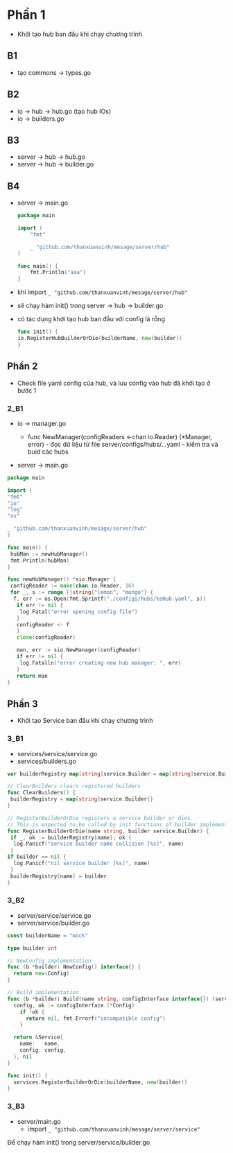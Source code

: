 # Phần 1

- Khởi tạo hub ban đầu khi chạy chương trình

## B1

- tạo commons -> types.go

## B2

- io -> hub -> hub.go (tạo hub IOs)
- io -> builders.go

## B3

- server -> hub -> hub.go
- server -> hub -> builder.go

## B4

- server -> main.go

    ```go
    package main

    import (
        "fmt"

        _ "github.com/thanxuanvinh/mesage/server/hub"
    )

    func main() {
        fmt.Println("aaa")
    }
    ```

- khi import `_ "github.com/thanxuanvinh/mesage/server/hub"`
- sẽ chạy hàm init() trong server -> hub -> builder.go
- có tác dụng khởi tạo hub ban đầu với config là rỗng

    ```go
    func init() {
    io.RegisterHubBuilderOrDie(builderName, new(builder))
    }
    ```

## Phần 2

- Check file yaml config của hub, và lưu config vào hub đã khởi tạo ở bước 1

### 2_B1

- io -> manager.go
  - func NewManager(configReaders <-chan io.Reader) (*Manager, error)
        - đọc dữ liệu từ file server/configs/hubs/...yaml
        - kiểm tra và buid các hubs

- server -> main.go

```go
package main

import (
"fmt"
"io"
"log"
"os"

_ "github.com/thanxuanvinh/mesage/server/hub"
)

func main() {
 hubMan := newHubManager()
 fmt.Println(hubMan)
}

func newHubManager() *sio.Manager {
 configReader := make(chan io.Reader, 16)
 for _, s := range []string{"lemon", "mongo"} {
  f, err := os.Open(fmt.Sprintf("./configs/hubs/%sHub.yaml", s))
   if err != nil {
    log.Fatal("error opening config file")
   }
   configReader <- f
   }
   close(configReader)

   man, err := sio.NewManager(configReader)
   if err != nil {
    log.Fatalln("error creating new hub manager: ", err)
   }
   return man
}

```

## Phần 3

- Khởi tạo Service ban đầu khi chạy chương trình

### 3_B1

- services/service/service.go
- services/builders.go

```go
var builderRegistry map[string]service.Builder = map[string]service.Builder{}

// ClearBuilders clears registered builders
func ClearBuilders() {
 builderRegistry = map[string]service.Builder{}
}

// RegisterBuilderOrDie registers a service builder or dies.
// This is expected to be called by init functions of builder implementations.
func RegisterBuilderOrDie(name string, builder service.Builder) {
 if _, ok := builderRegistry[name]; ok {
  log.Panicf("service builder name collision [%s]", name)
 }
if builder == nil {
  log.Panicf("nil service builder [%s]", name)
 }
 builderRegistry[name] = builder
}
```

### 3_B2

- server/service/service.go
- server/service/builder.go

```go
const builderName = "mock"

type builder int

// NewConfig implementation
func (b *builder) NewConfig() interface{} {
  return new(Config)
}

// Build implementation
func (b *builder) Build(name string, configInterface interface{}) (service.Service, error) {
  config, ok := configInterface.(*Config)
    if !ok {
      return nil, fmt.Errorf("incompatible config")
    }

  return &Service{
    name:   name,
    config: config,
  }, nil
}

func init() {
  services.RegisterBuilderOrDie(builderName, new(builder))
}
```

### 3_B3

- server/main.go
  - import `_ "github.com/thanxuanvinh/mesage/server/service"`

Để chạy hàm init() trong server/service/builder.go
